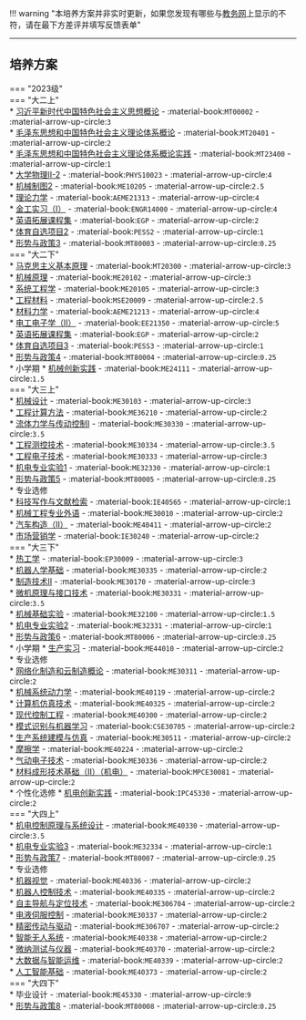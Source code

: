 !!! warning "本培养方案并非实时更新，如果您发现有哪些与[教务网](https://my.cqu.edu.cn)上显示的不符，请在最下方差评并填写反馈表单"

---

## 培养方案  

=== "2023级"  
    === "大二上"  
        * [习近平新时代中国特色社会主义思想概论](../../../课程/习近平新时代中国特色社会主义思想概论.md) - :material-book:`MT00002` - :material-arrow-up-circle:`3`  
        * [毛泽东思想和中国特色社会主义理论体系概论](../../../课程/毛泽东思想和中国特色社会主义理论体系概论.md) - :material-book:`MT20401` - :material-arrow-up-circle:`2`  
        * [毛泽东思想和中国特色社会主义理论体系概论实践](../../../课程/毛泽东思想和中国特色社会主义理论体系概论实践.md) - :material-book:`MT23400` - :material-arrow-up-circle:`1`  
        * [大学物理Ⅱ-2](../../../课程/大学物理.md) - :material-book:`PHYS10023` - :material-arrow-up-circle:`4`  
        * [机械制图2](../../../课程/机械制图.md) - :material-book:`ME10205` - :material-arrow-up-circle:`2.5`  
        * [理论力学](../../../课程/理论力学.md) - :material-book:`AEME21313` - :material-arrow-up-circle:`4`  
        * [金工实习（Ⅰ）](../../../课程/金工实习.md) - :material-book:`ENGR14000` - :material-arrow-up-circle:`4`  
        * [英语拓展课程集](../../../课程/英语.md) - :material-book:`EGP` - :material-arrow-up-circle:`2`  
        * [体育自选项目2](../../../课程/体育.md) - :material-book:`PESS2` - :material-arrow-up-circle:`1`  
        * [形势与政策3](../../../课程/形势与政策.md) - :material-book:`MT80003` - :material-arrow-up-circle:`0.25`  
    === "大二下"  
        * [马克思主义基本原理](../../../课程/马克思主义基本原理.md) - :material-book:`MT20300` - :material-arrow-up-circle:`3`  
        * [机械原理](../../../课程/机械原理.md) - :material-book:`ME20102` - :material-arrow-up-circle:`3`  
        * [系统工程学](../../../课程/系统工程学.md) - :material-book:`ME20105` - :material-arrow-up-circle:`3`  
        * [工程材料](../../../课程/工程材料.md) - :material-book:`MSE20009` - :material-arrow-up-circle:`2.5`  
        * [材料力学](../../../课程/材料力学.md) - :material-book:`AEME21213` - :material-arrow-up-circle:`4`  
        * [电工电子学（Ⅱ）](../../../课程/电工电子学.md) - :material-book:`EE21350` - :material-arrow-up-circle:`5`  
        * [英语拓展课程集](../../../课程/英语.md) - :material-book:`EGP` - :material-arrow-up-circle:`2`  
        * [体育自选项目3](../../../课程/体育.md) - :material-book:`PESS3` - :material-arrow-up-circle:`1`  
        * [形势与政策4](../../../课程/形势与政策.md) - :material-book:`MT80004` - :material-arrow-up-circle:`0.25`  
        * 小学期
            * [机械创新实践](../../../课程/机械创新实践.md) - :material-book:`ME24111` - :material-arrow-up-circle:`1.5`  
    === "大三上"  
        * [机械设计](../../../课程/机械设计.md) - :material-book:`ME30103` - :material-arrow-up-circle:`3`  
        * [工程计算方法](../../../课程/工程计算方法.md) - :material-book:`ME36210` - :material-arrow-up-circle:`2`  
        * [流体力学与传动控制Ⅰ](../../../课程/流体力学与传动控制.md) - :material-book:`ME30330` - :material-arrow-up-circle:`3.5`  
        * [工程测控技术](../../../课程/工程测控技术.md) - :material-book:`ME30334` - :material-arrow-up-circle:`3.5`  
        * [工程电子技术](../../../课程/工程电子技术.md) - :material-book:`ME30333` - :material-arrow-up-circle:`3`  
        * [机电专业实验1](../../../课程/机电专业实验.md) - :material-book:`ME32330` - :material-arrow-up-circle:`1`  
        * [形势与政策5](../../../课程/形势与政策.md) - :material-book:`MT80005` - :material-arrow-up-circle:`0.25`  
        * 专业选修  
            * [科技写作与文献检索](../../../课程/科技写作与文献检索.md) - :material-book:`IE40565` - :material-arrow-up-circle:`1`  
            * [机械工程专业外语](../../../课程/机械工程专业外语.md) - :material-book:`ME30010` - :material-arrow-up-circle:`2`  
            * [汽车构造（Ⅱ）](../../../课程/汽车构造.md) - :material-book:`ME40411` - :material-arrow-up-circle:`2`  
            * [市场营销学](../../../课程/市场营销学.md) - :material-book:`IE30240` - :material-arrow-up-circle:`2`  
    === "大三下"  
        * [热工学](../../../课程/热工学.md) - :material-book:`EP30009` - :material-arrow-up-circle:`3`  
        * [机器人学基础](../../../课程/机器人学基础.md) - :material-book:`ME30335` - :material-arrow-up-circle:`2`  
        * [制造技术Ⅱ](../../../课程/制造技术.md) - :material-book:`ME30170` - :material-arrow-up-circle:`3`  
        * [微机原理与接口技术](../../../课程/微机原理与接口技术.md) - :material-book:`ME30331` - :material-arrow-up-circle:`3.5`  
        * [机械基础实验](../../../课程/机械基础实验.md) - :material-book:`ME32100` - :material-arrow-up-circle:`1.5`  
        * [机电专业实验2](../../../课程/机电专业实验.md) - :material-book:`ME32331` - :material-arrow-up-circle:`1`  
        * [形势与政策6](../../../课程/形势与政策.md) - :material-book:`MT80006` - :material-arrow-up-circle:`0.25`  
        * 小学期
            * [生产实习](../../../课程/生产实习.md) - :material-book:`ME44010` - :material-arrow-up-circle:`2`  
        * 专业选修  
            * [网络化制造和云制造概论](../../../课程/网络化制造和云制造概论.md) - :material-book:`ME30311` - :material-arrow-up-circle:`2`  
            * [机械系统动力学](../../../课程/机械系统动力学.md) - :material-book:`ME40119` - :material-arrow-up-circle:`2`  
            * [计算机仿真技术](../../../课程/计算机仿真技术.md) - :material-book:`ME40325` - :material-arrow-up-circle:`2`  
            * [现代控制工程](../../../课程/现代控制工程.md) - :material-book:`ME40300` - :material-arrow-up-circle:`2`  
            * [模式识别与机器学习](../../../课程/模式识别与机器学习.md) - :material-book:`CSE30705` - :material-arrow-up-circle:`2`  
            * [生产系统建模与仿真](../../../课程/生产系统建模与仿真.md) - :material-book:`ME30511` - :material-arrow-up-circle:`2`  
            * [摩擦学](../../../课程/摩擦学.md) - :material-book:`ME40224` - :material-arrow-up-circle:`2`  
            * [气动电子技术](../../../课程/气动电子技术.md) - :material-book:`ME30336` - :material-arrow-up-circle:`2`  
            * [材料成形技术基础（Ⅱ）（机电）](../../../课程/材料成形技术基础.md) - :material-book:`MPCE30081` - :material-arrow-up-circle:`2`  
        * 个性化选修
            * [机电创新实践](../../../课程/机电创新实践.md) - :material-book:`IPC45330` - :material-arrow-up-circle:`2`  
    === "大四上"  
        * [机电控制原理与系统设计](../../../课程/机电控制原理与系统设计.md) - :material-book:`ME40330` - :material-arrow-up-circle:`3.5`  
        * [机电专业实验3](../../../课程/机电专业实验.md) - :material-book:`ME32334` - :material-arrow-up-circle:`1`  
        * [形势与政策7](../../../课程/形势与政策.md) - :material-book:`MT80007` - :material-arrow-up-circle:`0.25`  
        * 专业选修  
            * [机器视觉](../../../课程/机器视觉.md) - :material-book:`ME40336` - :material-arrow-up-circle:`2`  
            * [机器人控制技术](../../../课程/机器人控制技术.md) - :material-book:`ME40335` - :material-arrow-up-circle:`2`  
            * [自主导航与定位技术](../../../课程/自主导航与定位技术.md) - :material-book:`ME306704` - :material-arrow-up-circle:`2`  
            * [电液伺服控制](../../../课程/电液伺服控制.md) - :material-book:`ME30337` - :material-arrow-up-circle:`2`  
            * [精密传动与驱动](../../../课程/精密传动与驱动.md) - :material-book:`ME306707` - :material-arrow-up-circle:`2`  
            * [智能无人系统](../../../课程/智能无人系统.md) - :material-book:`ME40338` - :material-arrow-up-circle:`2`  
            * [微纳测试与仪器](../../../课程/微纳测试与仪器.md) - :material-book:`ME40370` - :material-arrow-up-circle:`2`  
            * [大数据与智能运维](../../../课程/大数据与智能运维.md) - :material-book:`ME40339` - :material-arrow-up-circle:`2`  
            * [人工智能基础](../../../课程/人工智能基础.md) - :material-book:`ME40373` - :material-arrow-up-circle:`2`  
    === "大四下"  
        * 毕业设计 - :material-book:`ME45330` - :material-arrow-up-circle:`9`  
        * [形势与政策8](../../../课程/形势与政策.md) - :material-book:`MT80008` - :material-arrow-up-circle:`0.25`  